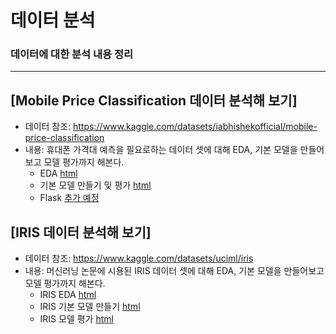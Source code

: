 # 데이터 분석
### 데이터에 대한 분석 내용 정리

-----
## [Mobile Price Classification 데이터 분석해 보기]
* 데이터 참조: https://www.kaggle.com/datasets/iabhishekofficial/mobile-price-classification
* 내용: 휴대폰 가격대 예측을 필요로하는 데이터 셋에 대해 EDA, 기본 모델을 만들어보고 모델 평가까지 해본다.
    * EDA [html](https://posky.github.io/Data_Analysis/Mobile-Price-Classification/mobile_price_classification_EDA.html)
    * 기본 모델 만들기 및 평가 [html](https://posky.github.io/Data_Analysis/Mobile-Price-Classification/mobile_price_classification_model.html)
    * Flask [추가 예정]()
## [IRIS 데이터 분석해 보기]
* 데이터 참조: https://www.kaggle.com/datasets/uciml/iris
* 내용: 머신러닝 논문에 시용된 IRIS 데이터 셋에 대해 EDA, 기본 모델을 만들어보고 모델 평가까지 해본다.
    * IRIS EDA [html](https://posky.github.io/Data_Analysis/iris/IRIS_BASIC01.html)
    * IRIS 기본 모델 만들기 [html]()
    * IRIS 모델 평가 [html]()